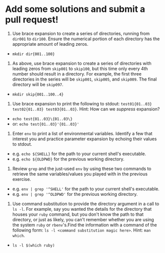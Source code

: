 # Add some solutions and submit a pull request!

1. Use brace expansion to create a series of directories, running from `dir001` to `dir100`. Ensure the numerical portion of each directory has the appropriate amount of leading zeros.

  - `mkdir dir{001..100}`

1. As above, use brace expansion to create a series of directories with leading zeros from `skip001` to `skip100`, but this time only every 4th number should result in a directory. For example, the first three directories in the series will be `skip001`, `skip005`, and `skip009`. The final directory will be `skip097`.

  - `mkdir skip{001..100..4}`

1. Use brace expansion to print the following to stdout: `test01{01..03} test02{01..03} test03{01..03}`. Hint: How can we _suppress_ expansion?

  - `echo test{01..03}\{01..03\}`
  - or: `echo test{01..03}'{01..03}'`

1. Enter `env` to print a list of environmental variables. Identify a few that interest you and practice parameter expansion by echoing their values to stdout.
  - e.g. `echo ${SHELL}` for the path to your current shell's executable.
  - e.g. `echo ${OLDPWD}` for the previous working directory.

1. Review `grep` and the just-used `env` by using these two commands to retrieve the same variables/values you played with in the previous exercise.

  - e.g. `env | grep '^SHELL'` for the path to your current shell's executable.
  - e.g. `env | grep '^OLDPWD'` for the previous working directory.

1. Use command substitution to provide the directory argument in a call to `ls -l`.  For example, say you wanted the details for the directory that houses your `ruby` command, but you don't know the path to that directory, or just as likely, you can't remember whether you are using the system `ruby` or `rbenv`'s.Find the information with a command of the following form: `ls -l <command substitution magic here>`. Hint: `man which`.

  - `ls -l $(which ruby)`
